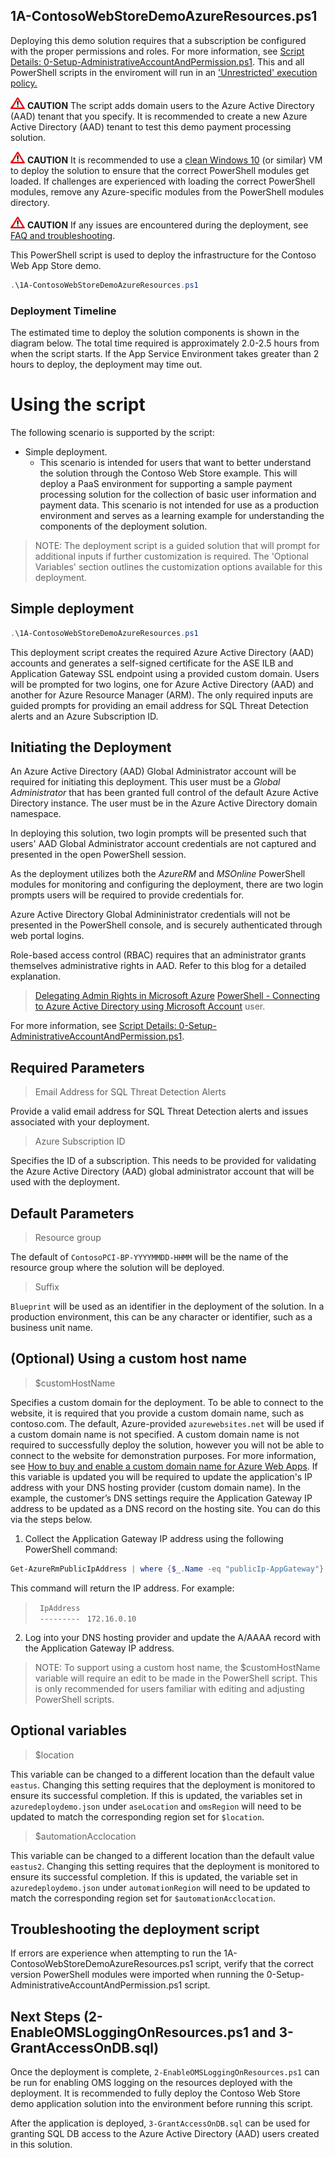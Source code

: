 ## 1A-ContosoWebStoreDemoAzureResources.ps1

Deploying this demo solution requires that a subscription be configured with the proper permissions and roles. For more information, see [Script Details: 0-Setup-AdministrativeAccountAndPermission.ps1](./0-Setup-AdministrativeAccountAndPermission.md).
This and all PowerShell scripts in the enviroment will run in an ['Unrestricted' execution policy.](https://technet.microsoft.com/en-us/library/ee176961.aspx?f=255&MSPPError=-2147217396)

![](images/Warning-sign.png) **CAUTION** The script adds domain users to the Azure Active Directory (AAD) tenant that you specify. It is recommended to create a new Azure Active Directory (AAD) tenant to test this demo payment processing solution.

![](images/Warning-sign.png) **CAUTION** It is recommended to use a [clean Windows 10](https://docs.microsoft.com/en-us/azure/virtual-machines/windows/quick-create-portal) (or similar) VM to deploy the solution to ensure that the correct PowerShell modules get loaded. If challenges are experienced with loading the correct PowerShell modules, remove any Azure-specific modules from the PowerShell modules directory. 

![](images/Warning-sign.png) **CAUTION** If any issues are encountered during the deployment, see [FAQ and troubleshooting](pci-faq.md).

This PowerShell script is used to deploy the infrastructure for the Contoso Web App Store demo.

```PowerShell
.\1A-ContosoWebStoreDemoAzureResources.ps1
```
### Deployment Timeline

The estimated time to deploy the solution components is shown in the diagram below. The total time required is approximately 2.0-2.5 hours from when the script starts. If the App Service Environment takes greater than 2 hours to deploy, the deployment may time out. 

# Using the script

The following scenario is supported by the script:
- Simple deployment.
    - This scenario is intended for users that want to better understand the solution through the Contoso Web Store example. This will deploy a PaaS environment for supporting a sample payment processing solution for the collection of basic user information and payment data. This scenario is not intended for use as a production environment and serves as a learning example for understanding the components of the deployment solution.

> NOTE: The deployment script is a guided solution that will prompt for additional inputs if further customization is required. The 'Optional Variables' section outlines the customization options available for this deployment. 

## Simple deployment 
    
```powershell
.\1A-ContosoWebStoreDemoAzureResources.ps1 
```

This deployment script creates the required Azure Active Directory (AAD) accounts and generates a self-signed certificate for the ASE ILB and Application Gateway SSL endpoint using a provided custom domain.
Users will be prompted for two logins, one for Azure Active Directory (AAD) and another for Azure Resource Manager (ARM). The only required inputs are guided prompts for providing an email address for SQL Threat Detection alerts and an Azure Subscription ID. 

## Initiating the Deployment

An Azure Active Directory (AAD) Global Administrator account will be required for initiating this deployment. This user must be a *Global Administrator* that has been granted full control of the default Azure Active Directory instance. The user must be in the Azure Active Directory domain namespace.

In deploying this solution, two login prompts will be presented such that users' AAD Global Administrator account credentials are not captured and presented in the open PowerShell session. 

As the deployment utilizes both the *AzureRM* and *MSOnline* PowerShell modules for monitoring and configuring the deployment, there are two login prompts users will be required to provide credentials for. 

Azure Active Directory Global Admininistrator credentials will not be presented in the PowerShell console, and is securely authenticated through web portal logins. 

Role-based access control (RBAC) requires that an administrator grants themselves administrative rights in AAD. Refer to this blog for a detailed explanation.
> [Delegating Admin Rights in Microsoft Azure](https://www.petri.com/delegating-admin-rights-in-microsoft-azure)
> [PowerShell - Connecting to Azure Active Directory using Microsoft Account](http://stackoverflow.com/questions/29485364/powershell-connecting-to-azure-active-directory-using-microsoft-account) user.

For more information, see [Script Details: 0-Setup-AdministrativeAccountAndPermission.ps1](./0-Setup-AdministrativeAccountAndPermission.md).

## Required Parameters

> Email Address for SQL Threat Detection Alerts

Provide a valid email address for SQL Threat Detection alerts and issues associated with your deployment.

> Azure Subscription ID

Specifies the ID of a subscription. This needs to be provided for validating the Azure Active Directory (AAD) global administrator account that will be used with the deployment. 

## Default Parameters

> Resource group

The default of `ContosoPCI-BP-YYYYMMDD-HHMM` will be the name of the resource group where the solution will be deployed.

> Suffix

`Blueprint` will be used as an identifier in the deployment of the solution. In a production environment, this can be any character or identifier, such as a business unit name.

## (Optional) Using a custom host name 

> $customHostName

Specifies a custom domain for the deployment. To be able to connect to the website, it is required that you provide a custom domain name, such as contoso.com. The default, Azure-provided `azurewebsites.net` will be used if a custom domain name is not specified. A custom domain name is not required to successfully deploy the solution, however you will not be able to connect to the website for demonstration purposes. For more information, see [How to buy and enable a custom domain name for Azure Web Apps](https://docs.microsoft.com/en-us/azure/app-service-web/custom-dns-web-site-buydomains-web-app). If this variable is updated you will be required to update the application's IP address with your DNS hosting provider (custom domain name). In the example, the customer’s DNS settings require the Application
Gateway IP address to be updated as a DNS record on the hosting site. You can do this via the steps below. 

1.  Collect the Application Gateway IP address using the following PowerShell command:

```PowerShell
Get-AzureRmPublicIpAddress | where {$_.Name -eq "publicIp-AppGateway"} | select IpAddress
```

This command will return the IP address. For example:
>` IpAddress`  
>` ---------`
>` 172.16.0.10`

2.  Log into your DNS hosting provider and update the A/AAAA record with the Application Gateway IP address.

> NOTE: To support using a custom host name, the $customHostName variable will require an edit to be made in the PowerShell script. This is only recommended for users familiar with editing and adjusting PowerShell scripts. 

## Optional variables

> $location

This variable can be changed to a different location than the default value `eastus`. Changing this setting requires that the deployment is monitored to ensure its successful completion.
If this is updated, the variables set in `azuredeploydemo.json` under `aseLocation` and `omsRegion` will need to be updated to match the corresponding region set for `$location`. 

> $automationAcclocation

This variable can be changed to a different location than the default value `eastus2`. Changing this setting requires that the deployment is monitored to ensure its successful completion.
If this is updated, the variable set in `azuredeploydemo.json` under `automationRegion` will need to be updated to match the corresponding region set for `$automationAcclocation`. 

## Troubleshooting the deployment script

If errors are experience when attempting to run the 1A-ContosoWebStoreDemoAzureResources.ps1 script, verify that the correct version PowerShell modules were imported when running the 0-Setup-AdministrativeAccountAndPermission.ps1 script. 

## Next Steps (2-EnableOMSLoggingOnResources.ps1 and 3-GrantAccessOnDB.sql)

Once the deployment is complete, `2-EnableOMSLoggingOnResources.ps1` can be run for enabling OMS logging on the resources deployed with the deployment. It is recommended to fully deploy the Contoso Web Store demo application solution into the environment before running this script. 

After the application is deployed, `3-GrantAccessOnDB.sql` can be used for granting SQL DB access to the Azure Active Directory (AAD) users created in this solution.
